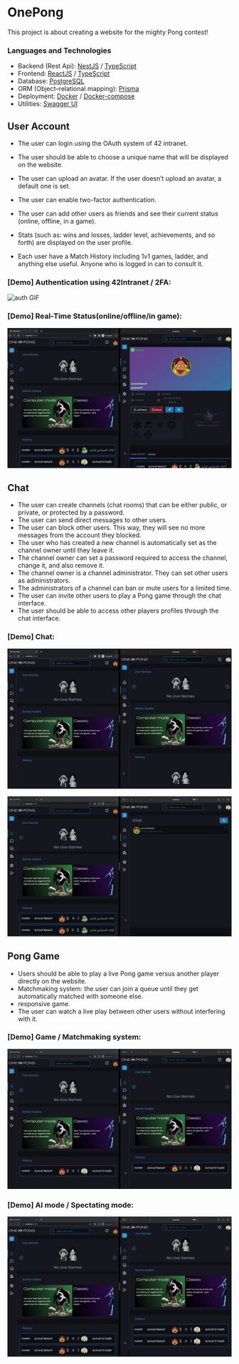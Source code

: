 # OnePong

This project is about creating a website for the mighty Pong contest!

### Languages and Technologies
- Backend (Rest Api): [NestJS](https://nestjs.com/) / [TypeScript](https://www.typescriptlang.org/)
- Frontend: [ReactJS](https://reactjs.org/) / [TypeScript](https://www.typescriptlang.org/)
- Database: [PostgreSQL](https://www.postgresql.org/)
- ORM (Object–relational mapping): [Prisma](https://www.prisma.io/)
- Deployment: [Docker](https://www.docker.com/) / [Docker-compose](https://docs.docker.com/compose/)
- Utilities: [Swagger UI](https://swagger.io/)

## User Account
- The user can login using the OAuth system of 42 intranet.

- The user should be able to choose a unique name that will be displayed on the website.
- The user can upload an avatar. If the user doesn’t upload an avatar, a default one is set.
- The user can enable two-factor authentication.
- The user can add other users as friends and see their current status (online, offline, in a game).
- Stats (such as: wins and losses, ladder level, achievements, and so forth) are displayed on the user profile.
- Each user have a Match History including 1v1 games, ladder, and anything else useful. Anyone who is logged in can to consult it.

### [Demo] Authentication using 42Intranet / 2FA:
![auth GIF](https://github.com/spydersy/OnePong/blob/master/gif/auth_2fa.gif)

### [Demo] Real-Time Status(online/offline/in game):
![auth GIF](https://github.com/spydersy/OnePong/blob/master/gif/realtime_status.gif)

## Chat
- The user can create channels (chat rooms) that can be either public, or private, or protected by a password.
- The user can send direct messages to other users.
- The user can block other users. This way, they will see no more messages from the account they blocked.
- The user who has created a new channel is automatically set as the channel owner until they leave it.
- The channel owner can set a password required to access the channel, change it, and also remove it.
- The channel owner is a channel administrator. They can set other users as administrators.
- The administrators of a channel can ban or mute users for a limited time.
- The user can invite other users to play a Pong game through the chat interface.
- The user should be able to access other players profiles through the chat interface.

### [Demo] Chat:
![chat GIF](https://github.com/spydersy/OnePong/blob/master/gif/chat.gif)

![group chat GIF](https://github.com/spydersy/OnePong/blob/master/gif/group.gif)

## Pong Game
- Users should be able to play a live Pong game versus another player directly on the website.
- Matchmaking system: the user can join a queue until they get automatically matched with someone else.
- responsive game.
- The user can watch a live play between other users without interfering with it.

### [Demo] Game / Matchmaking system:
![chat GIF](https://github.com/spydersy/OnePong/blob/master/gif/game.gif)

### [Demo] AI mode / Spectating mode:
![group chat GIF](https://github.com/spydersy/OnePong/blob/master/gif/ai_mode_stream.gif)